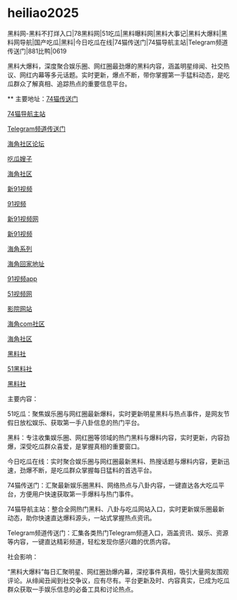 # heiliao2025
黑料网-黑料不打烊入口|78黑料网|51吃瓜|黑料曝料网|黑料大事记|黑料大爆料|黑料网导航|国产吃瓜|黑料|今日吃瓜在线|74猫传送门|74猫导航主站|Telegram频道传送门|881比鸭|0619

黑料大爆料，深度聚合娱乐圈、网红圈最劲爆的黑料内容，涵盖明星绯闻、社交热议、网红内幕等多元话题。实时更新，爆点不断，带你掌握第一手猛料动态，是吃瓜群众了解真相、追踪热点的重要信息平台。

** 主要地址：<a href="https://74mao.com/">74猫传送门</a>

<a href="https://74mao.com/">74猫导航主站</a>

<a href="https://74mao.com/">Telegram频道传送门</a>

<a href="https://hj-342.pages.dev/">海角社区论坛</a>

<a href="https://hj-344.pages.dev/">吃瓜嫂子</a>

<a href="https://hj-348.pages.dev/">海角社区</a>

<a href="https://hj-356.pages.dev/">新91视频</a>

<a href="https://hj-357.pages.dev/">91视频</a>

<a href="https://hj-358.pages.dev/">新91视频网</a>

<a href="https://hj-152.pages.dev/">新91视频</a>

<a href="https://hj-156.pages.dev/">海角系列</a>

<a href="https://hj-161.pages.dev/">海角回家地址</a>

<a href="https://hj-162.pages.dev/">91视频app</a>

<a href="https://hj-1301.pages.dev/">51视频网</a>

<a href="https://hj-218.pages.dev/">影院网站</a>

<a href="https://hj-219.pages.dev/">海角com社区</a>

<a href="https://hj-224.pages.dev/">海角社区</a>

<a href="https://hls-15.pages.dev/">黑料社</a>

<a href="https://hls-17.pages.dev/">51黑料社</a>

<a href="https://hls-19.pages.dev/">黑料社</a>

主要内容：

51吃瓜：聚焦娱乐圈与网红圈最新爆料，实时更新明星黑料与热点事件，是网友节假日放松娱乐、获取第一手八卦信息的热门平台。

黑料：专注收集娱乐圈、网红圈等领域的热门黑料与爆料内容，实时更新，内容劲爆，深受吃瓜群众喜爱，是掌握真相的重要窗口。

今日吃瓜在线：实时聚合娱乐圈与网红圈最新黑料、热搜话题与爆料内容，更新迅速，劲爆不断，是吃瓜群众掌握每日猛料的首选平台。

74猫传送门：汇聚最新娱乐圈黑料、网络热点与八卦内容，一键直达各大吃瓜平台，方便用户快速获取第一手爆料与热门事件。

74猫导航主站：整合全网热门黑料、八卦与吃瓜网站入口，实时更新娱乐圈最新动态，助你快速直达爆料源头，一站式掌握热点资讯。

Telegram频道传送门：汇集各类热门Telegram频道入口，涵盖资讯、娱乐、资源等内容，一键直达精彩频道，轻松发现你感兴趣的优质内容。

社会影响：

“黑料大爆料”每日汇聚明星、网红圈劲爆内幕，深挖事件真相，吸引大量网友围观评论。从绯闻丑闻到社交争议，应有尽有。平台更新及时、内容真实，已成为吃瓜群众获取一手娱乐信息的必备工具和讨论热点。
